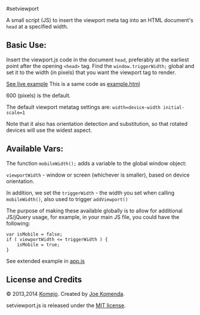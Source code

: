 #setviewport

A small script (JS) to insert the viewport meta tag into an HTML document's `head` at a specified width.


## Basic Use:

Insert the viewport.js code in the document `head`, preferably at the earliest point after the opening `<head>` tag.
Find the `window.triggerWidth;` global and set it to the width (in pixels) that you want the viewport tag to render.

[See live example](http://komejo.com/setviewport/example.html) This is a same code as [example.html](https://github.com/komejo/setviewport/blob/master/example.html)


600 (pixels) is the default.

The default viewport metatag settings are: `width=device-width initial-scale=1`

Note that it also has orientation detection and substitution, so that rotated devices will use the widest aspect.


## Available Vars:

The function `mobileWidth();` adds a variable to the global window object:

`viewportWidth` - window or screen (whichever is smaller), based on device orientation.

In addition, we set the `triggerWidth` -  the width you set when calling `mobileWidth()`, also used to trigger `addViewport()`

The purpose of making these available globally is to allow for additional JS/jQuery usage, for example, in your main JS file, you could have the following:

    var isMobile = false;
    if ( viewportWidth <= triggerWidth ) {
        isMobile = true;
    }

See extended example in [app.js](https://github.com/komejo/setviewport/blob/master/example.html)

## License and Credits

© 2013,2014 <a href="https://github.com/komejo">Komejo</a>. Created by <a href="http://twitter.com/KomejoDev">Joe Komenda</a>.

setviewport.js is released under the <a href="http://opensource.org/licenses/MIT">MIT license</a>.
